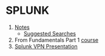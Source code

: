 # SPLUNK

1. [Notes](Notes.md)
   - [Suggested Searches](SuggestedSearches.md)
2. From Fundamentals Part 1 [course](FundamentalsPart1course.md)
3. [Splunk VPN Presentation](Splunk_VPN.md)
